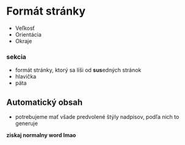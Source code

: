 # Formát stránky

 - Veľkosť
 - Orientácia
 - Okraje

### sekcia
 - formát stránky, ktorý sa líši od **sus**edných stránok
  - hlavička
  - päta

## Automatický obsah
 - potrebujeme mať všade predvolené štýly nadpisov, podľa nich to generuje

**ziskaj normalny word lmao**
